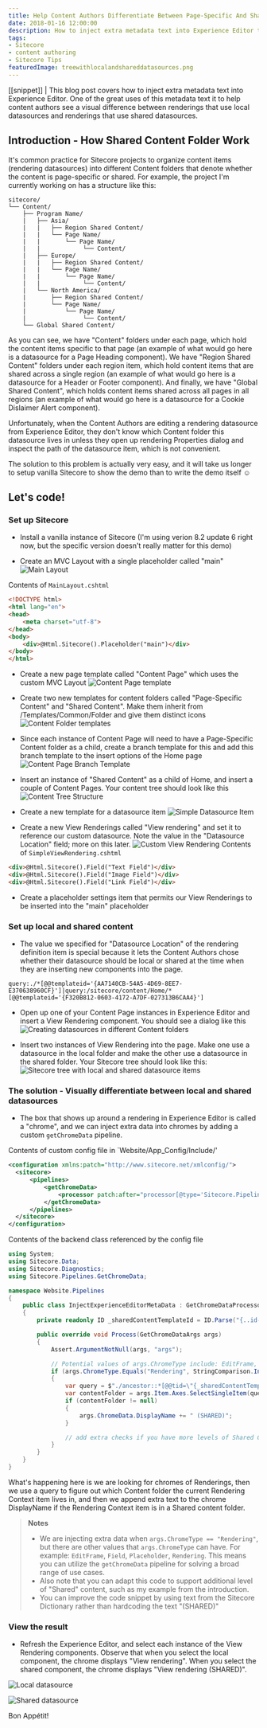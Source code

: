 ```yaml
---
title: Help Content Authors Differentiate Between Page-Specific And Shared Content
date: 2018-01-16 12:00:00
description: How to inject extra metadata text into Experience Editor that allows content authors to differential between renderings that use local datasources and renderings that use shared datasources.
tags:
- Sitecore
- content authoring
- Sitecore Tips
featuredImage: treewithlocalandshareddatasources.png
---
```


[[snippet]]
| This blog post covers how to inject extra metadata text into Experience Editor. One of the great uses of this metadata text it to help content authors see a visual difference between renderings that use local datasources and renderings that use shared datasources.

## Introduction - How Shared Content Folder Work
It's common practice for Sitecore projects to organize content items (rendering datasources) into different Content folders that denote whether the content is page-specific or shared. For example, the project I'm currently working on has a structure like this:
``` text
sitecore/
└── Content/
    ├── Program Name/
    |   ├── Asia/
    |   |   ├── Region Shared Content/
    |   |   └── Page Name/
    |   |       └── Page Name/
    |   |            └── Content/
    |   ├── Europe/
    |   |   ├── Region Shared Content/
    |   |   └── Page Name/
    |   |       └── Page Name/
    |   |            └── Content/
    |   └── North America/
    |       ├── Region Shared Content/
    |       └── Page Name/
    |           └── Page Name/
    |                └── Content/
    └── Global Shared Content/
```

As you can see, we have "Content" folders under each page, which hold the content items specific to that page (an example of what would go here is a datasource for a Page Heading component). We have "Region Shared Content" folders under each region item, which hold content items that are shared across a single region (an example of what would go here is a datasource for a Header or Footer component). And finally, we have "Global Shared Content", which holds content items shared across all pages in all regions (an example of what would go here is a datasource for a Cookie Dislaimer Alert component).

Unfortunately, when the Content Authors are editing a rendering datasource from Experience Editor, they don't know which Content folder this datasource lives in unless they open up rendering Properties dialog and inspect the path of the datasource item, which is not convenient.

The solution to this problem is actually very easy, and it will take us longer to setup vanilla Sitecore to show the demo than to write the demo itself ☺

## Let's code!

### Set up Sitecore
* Install a vanilla instance of Sitecore (I'm using verion 8.2 update 6 right now, but the specific version doesn't really matter for this demo)

* Create an MVC Layout with a single placeholder called "main"
![Main Layout](./mainlayout.png)

Contents of `MainLayout.cshtml`
``` html
<!DOCTYPE html>
<html lang="en">
<head>
    <meta charset="utf-8">
</head>
<body>
    <div>@Html.Sitecore().Placeholder("main")</div>
</body>
</html>
```

* Create a new page template called "Content Page" which uses the custom MVC Layout
![Content Page template](./contentpagetemplate.png)

* Create two new templates for content folders called "Page-Specific Content" and "Shared Content". Make them inherit from /Templates/Common/Folder and give them distinct icons
![Content Folder templates](./content-folder-templates.png)

* Since each instance of Content Page will need to have a Page-Specific Content folder as a child, create a branch template for this and add this branch template to the insert options of the Home page
![Content Page Branch Template](./contentpagebranch.png)

* Insert an instance of "Shared Content" as a child of Home, and insert a couple of Content Pages. Your content tree should look like this
![Content Tree Structure](./content-structure.png)

* Create a new template for a datasource item
![Simple Datasource Item](./simpledatasource.png)

* Create a new View Renderings called "View rendering" and set it to reference our custom datasource. Note the value in the "Datasource Location" field; more on this later.
![Custom View Rendering](./viewrenderingwithdatasource.png)
Contents of `SimpleViewRendering.cshtml`
``` html
<div>@Html.Sitecore().Field("Text Field")</div>
<div>@Html.Sitecore().Field("Image Field")</div>
<div>@Html.Sitecore().Field("Link Field")</div>
```

* Create a placeholder settings item that permits our View Renderings to be inserted into the "main" placeholder

### Set up local and shared content
* The value we specified for "Datasource Location" of the rendering definition item is special because it lets the Content Authors chose whether their datasource should be local or shared at the time when they are inserting new components into the page.
```
query:./*[@@templateid='{AA7140CB-54A5-4D69-8EE7-E370638960CF}']|query:/sitecore/content/Home/*[@@templateid='{F320B812-0603-4172-A7DF-027313B6CAA4}']
```

* Open up one of your Content Page instances in Experience Editor and insert a View Rendering component. You should see a dialog like this
![Creating datasources in different Content folders](./selectassociatedcontent.png)

* Insert two instances of View Rendering into the page. Make one use a datasource in the local folder and make the other use a datasource in the shared folder. Your Sitecore tree should look like this:
![Sitecore tree with local and shared datasource items](./treewithlocalandshareddatasources.png)

### The solution - Visually differentiate between local and shared datasources
* The box that shows up around a rendering in Experience Editor is called a "chrome", and we can inject extra data into chromes by adding a custom `getChromeData` pipeline.

Contents of custom config file in `Website/App_Config/Include/'
``` xml
<configuration xmlns:patch="http://www.sitecore.net/xmlconfig/">
  <sitecore>
	  <pipelines>
		  <getChromeData>
			  <processor patch:after="processor[@type='Sitecore.Pipelines.GetCromeData.GetPlaceholderChromeData, Sitecore.Kernel']" type="Website.Pipelines.InjectExperienceEditorMetaData" />
		  </getChromeData>
	  </pipelines>
  </sitecore>
</configuration>
```

Contents of the backend class referenced by the config file
``` csharp
using System;
using Sitecore.Data;
using Sitecore.Diagnostics;
using Sitecore.Pipelines.GetChromeData;

namespace Website.Pipelines
{
	public class InjectExperienceEditorMetaData : GetChromeDataProcessor
	{
		private readonly ID _sharedContentTemplateId = ID.Parse("{..id-of-your-shared-folder-template..}");

		public override void Process(GetChromeDataArgs args)
		{
			Assert.ArgumentNotNull(args, "args");

			// Potential values of args.ChromeType include: EditFrame, Field, Placeholder, Rendering
			if (args.ChromeType.Equals("Rendering", StringComparison.InvariantCultureIgnoreCase))
			{
				var query = $"./ancestor::*[@@tid=\"{_sharedContentTemplateId}\"]";
				var contentFolder = args.Item.Axes.SelectSingleItem(query);
				if (contentFolder != null)
				{
					args.ChromeData.DisplayName += " (SHARED)";
				}

				// add extra checks if you have more levels of Shared Content folders
			}
		}
	}
}
```

What's happening here is we are looking for chromes of Renderings, then we use a query to figure out which Content folder the current Rendering Context item lives in, and then we append extra text to the chrome DisplayName if the Rendering Context item is in a Shared content folder.

> **Notes**
> * We are injecting extra data when `args.ChromeType == "Rendering"`, but there are other values that `args.ChromeType` can have. For example: `EditFrame`, `Field`, `Placeholder`, `Rendering`. This means you can utilize the `getChromeData` pipeline for solving a broad range of use cases.
> * Also note that you can adapt this code to support additional level of "Shared" content, such as my example from the introduction.
> * You can improve the code snippet by using text from the Sitecore Dictionary rather than hardcoding the text "(SHARED)"

### View the result
* Refresh the Experience Editor, and select each instance of the View Rendering components. Observe that when you select the local component, the chrome displays "View rendering". When you select the shared component, the chrome displays "View rendering (SHARED)".

![Local datasource](./localdatasource.png)

![Shared datasource](./shareddatasource.png)

Bon Appétit!